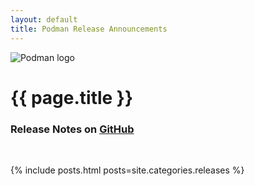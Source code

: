 ```yaml
---
layout: default
title: Podman Release Announcements
---
```


![Podman logo](../images/podman.svg)

# {{ page.title }}

### Release Notes on [GitHub](https://github.com/containers/podman/blob/master/RELEASE_NOTES.md)

<br />

{% include posts.html posts=site.categories.releases %}
